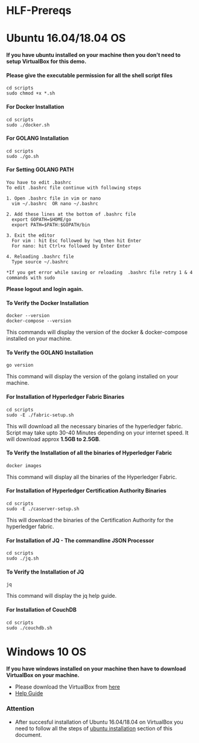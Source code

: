 # HLF-Prereqs

# Ubuntu 16.04/18.04 OS

**If you have ubuntu installed on your machine then you don't need to setup VirtualBox for this demo.**

#### Please give the executable permission for all the shell script files
```
cd scripts
sudo chmod +x *.sh
```

#### For Docker Installation
```
cd scripts
sudo ./docker.sh
```

#### For GOLANG Installation
```
cd scripts
sudo ./go.sh
```
#### For Setting GOLANG PATH
```
You have to edit .bashrc
To edit .bashrc file continue with following steps

1. Open .bashrc file in vim or nano
  vim ~/.bashrc  OR nano ~/.bashrc
  
2. Add these lines at the bottom of .bashrc file
  export GOPATH=$HOME/go
  export PATH=$PATH:$GOPATH/bin

3. Exit the editor
  For vim : hit Esc followed by !wq then hit Enter
  For nano: hit Ctrl+x followed by Enter Enter
  
4. Reloading .bashrc file
  Type source ~/.bashrc
  
*If you get error while saving or reloading  .bashrc file retry 1 & 4 commands with sudo
```

**Please logout and login again.**

#### To Verify the Docker Installation
```
docker --version
docker-compose --version
```
This commands will display the version of the docker & docker-compose installed on your machine.

#### To Verify the GOLANG Installation
```
go version
```
This command will display the version of the golang installed on your machine.

#### For Installation of Hyperledger Fabric Binaries
```
cd scripts
sudo -E ./fabric-setup.sh
```
This will download all the necessary binaries of the hyperledger fabric. Script may take upto 30-40 Minutes depending on your internet speed. It will download approx **1.5GB to 2.5GB**.

#### To Verify the Installation of all the binaries of Hyperledger Fabric
```
docker images
```
This command will display all the binaries of the Hyperledger Fabric.

#### For Installation of Hyperledger Certification Authority Binaries
```
cd scripts
sudo -E ./caserver-setup.sh
```
This will download the binaries of the Certification Authority for the hyperledger fabric.

#### For Installation of JQ - The commandline JSON Processor
```
cd scripts
sudo ./jq.sh
```

#### To Verify the Installation of JQ
```
jq
```
This command will display the jq help guide.

#### For Installation of CouchDB
```
cd scripts
sudo ./couchdb.sh
```

# Windows 10 OS

**If you have windows installed on your machine then have to download VirtualBox on your machine.**
- Please download the VirtualBox from [here](https://www.virtualbox.org/wiki/Downloads)
- [Help Guide](https://itsfoss.com/install-linux-in-virtualbox/)

### Attention

- After succesful installation of Ubuntu 16.04/18.04 on VirtualBox you need to follow all the steps of [ubuntu installation](#ubuntu-16041804-os) section of this document.




